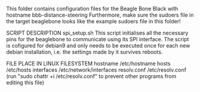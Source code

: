 This folder contains configuration files for the Beagle Bone Black with hostname bbb-distance-steering
Furthermore, make sure the sudoers file in the target beaglebone looks like the example sudoers file in this folder!

SCRIPT                  DESCRIPTION
spi_setup.sh            This script initialises all the necessary pins for the beaglebone to communicate using its SPI interface. The script is cofigured for debian9 and only needs to be executed once for each new debian installation, i.e. the settings made by it survives reboots.


FILE			PLACE IN LINUX FILESYSTEM
hostname		/etc/hostname
hosts			/etc/hosts
interfaces		/etc/network/interfaces
resolv.conf		/etc/resolv.conf (run "sudo chattr +i /etc/resolv.conf" to prevent other programs from editing this file)
